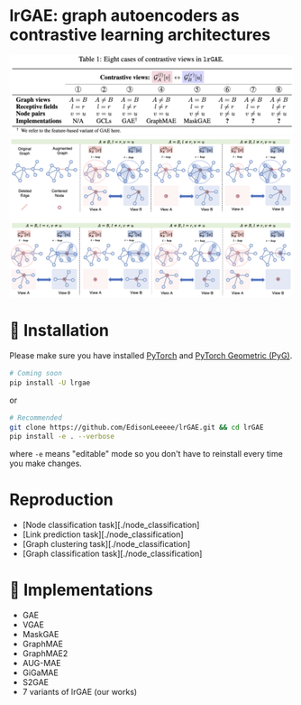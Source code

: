 # lrGAE: graph autoencoders as contrastive learning architectures
![](imgs/cases.png)
![](imgs/cases2.png)

# 🚀 Installation

Please make sure you have installed [PyTorch](https://pytorch.org) and [PyTorch Geometric (PyG)](https://pytorch-geometric.readthedocs.io/en/latest/notes/installation.html).


```bash
# Coming soon
pip install -U lrgae
```

or

```bash
# Recommended
git clone https://github.com/EdisonLeeeee/lrGAE.git && cd lrGAE
pip install -e . --verbose
```

where `-e` means "editable" mode so you don't have to reinstall every time you make changes.

# Reproduction
+ [Node classification task][./node_classification]
+ [Link prediction task][./node_classification]
+ [Graph clustering task][./node_classification]
+ [Graph classification task][./node_classification]

# 👀 Implementations
+ GAE
+ VGAE
+ MaskGAE
+ GraphMAE
+ GraphMAE2
+ AUG-MAE
+ GiGaMAE
+ S2GAE
+ 7 variants of lrGAE (our works)

